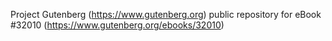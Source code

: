 Project Gutenberg (https://www.gutenberg.org) public repository for eBook #32010 (https://www.gutenberg.org/ebooks/32010)

